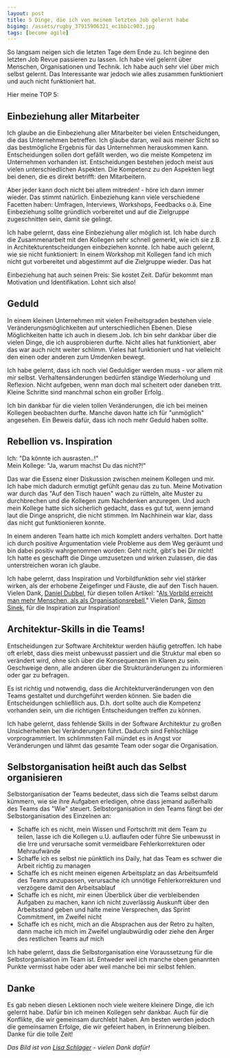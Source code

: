```yaml
---
layout: post
title: 5 Dinge, die ich von meinem letzten Job gelernt habe
bigimg: /assets/rugby_37915906321_ec1bb1c903.jpg
tags: [become agile]
---
```


So langsam neigen sich die letzten Tage dem Ende zu. Ich beginne den letzten Job Revue passieren zu lassen. Ich habe viel gelernt über Menschen, Organisationen und Technik. Ich habe auch sehr viel über mich selbst gelernt. Das Interessante war jedoch wie alles zusammen funktioniert und auch nicht funktioniert hat.

Hier meine TOP 5:

## Einbeziehung aller Mitarbeiter

Ich glaube an die Einbeziehung aller Mitarbeiter bei vielen Entscheidungen, die das Unternehmen betreffen. Ich glaube daran, weil aus meiner Sicht so das bestmögliche Ergebnis für das Unternehmen herauskommen kann. Entscheidungen sollen dort gefällt werden, wo die meiste Kompetenz im Unternehmen vorhanden ist. Entscheidungen bestehen jedoch meist aus vielen unterschiedlichen Aspekten. Die Kompetenz zu den Aspekten liegt bei denen, die es direkt betrifft: den Mitarbeitern.

Aber jeder kann doch nicht bei allem mitreden! - höre ich dann immer wieder. Das stimmt natürlich. Einbeziehung kann viele verschiedene Facetten haben: Umfragen, Interviews, Workshops, Feedbacks o.ä. Eine Einbeziehung sollte gründlich vorbereitet und auf die Zielgruppe zugeschnitten sein, damit sie gelingt.

Ich habe gelernt, dass eine Einbeziehung aller möglich ist. Ich habe durch die Zusammenarbeit mit den Kollegen sehr schnell gemerkt, wie ich sie z.B. in Architekturentscheidungen einbeziehen konnte. Ich habe auch gelernt, wie sie nicht funktioniert: In einem Workshop mit Kollegen fand ich mich nicht gut vorbereitet und abgestimmt auf die Zielgruppe wieder. Das hat 

Einbeziehung hat auch seinen Preis: Sie kostet Zeit. Dafür bekommt man Motivation und Identifikation. Lohnt sich also!

## Geduld

In einem kleinen Unternehmen mit vielen Freiheitsgraden bestehen viele Veränderungsmöglichkeiten auf unterschiedlichen Ebenen. Diese Möglichkeiten hatte ich auch in diesem Job. Ich bin sehr dankbar über die vielen Dinge, die ich ausprobieren durfte. Nicht alles hat funktioniert, aber das war auch nicht weiter schlimm. Vieles hat funktioniert und hat vielleicht den einen oder anderen zum Umdenken bewegt.

Ich habe gelernt, dass ich noch viel Geduldiger werden muss - vor allem mit mir selbst. Verhaltensänderungen bedürfen ständige Wiederholung und Reflexion. Nicht aufgeben, wenn man doch mal scheitert oder daneben tritt. Kleine Schritte sind manchmal schon ein großer Erfolg.

Ich bin dankbar für die vielen tollen Veränderungen, die ich bei meinen Kollegen beobachten durfte. Manche davon hatte ich für "unmöglich" angesehen. Ein Beweis dafür, dass ich noch mehr Geduld haben sollte.

## Rebellion vs. Inspiration

Ich: "Da könnte ich ausrasten..!"  
Mein Kollege: "Ja, warum machst Du das nicht?!"

Das war die Essenz einer Diskussion zwischen meinem Kollegen und mir. Ich habe mich dadurch ermutigt gefühlt genau das zu tun. Meine Motivation war durch das "Auf den Tisch hauen" wach zu rütteln, alte Muster zu durchbrechen und die Kollegen zum Nachdenken anzuregen. Und auch mein Kollege hatte sich sicherlich gedacht, dass es gut tut, wenn jemand laut die Dinge anspricht, die nicht stimmen. Im Nachhinein war klar, dass das nicht gut funktionieren konnte.

In einem anderen Team hatte ich mich komplett anders verhalten. Dort hatte ich durch positive Argumentation viele Probleme aus dem Weg geräumt und bin dabei positiv wahrgenommen worden: Geht nicht, gibt's bei Dir nicht! Ich hatte es geschafft die Dinge umzusetzen und wirken zulassen, die das unterstreichen woran ich glaube.

Ich habe gelernt, dass Inspiration und Vorbildfunktion sehr viel stärker wirken, als der erhobene Zeigefinger und Fäuste, die auf den Tisch hauen. Vielen Dank, [Daniel Dubbel](https://twitter.com/derDoubleD), für diesen tollen Artikel: "[Als Vorbild erreicht man mehr Menschen, als als Organisationsrebell.](https://www.inspectandadapt.de/organisationsrebellen-besser-nicht/)" Vielen Dank, [Simon Sinek](https://twitter.com/simonsinek), für die Inspiration zur Inspiration!

## Architektur-Skills in die Teams!

Entscheidungen zur Software Architektur werden häufig getroffen. Ich habe oft erlebt, dass dies meist unbewusst passiert und die Struktur mal eben so verändert wird, ohne sich über die Konsequenzen im Klaren zu sein. Geschweige denn, alle anderen über die Strukturänderungen zu informieren oder gar zu befragen.

Es ist richtig und notwendig, dass die Architekturveränderungen von den Teams gestaltet und durchgeführt werden können. Sie baden die Entscheidungen schließlich aus. D.h. dort sollte auch die Kompetenz vorhanden sein, um die richtigen Entscheidungen treffen zu können.

Ich habe gelernt, dass fehlende Skills in der Software Architektur zu großen Unsicherheiten bei Veränderungen führt. Dadurch sind Fehlschläge vorprogrammiert. Im schlimmsten Fall mündet es in Angst vor Veränderungen und lähmt das gesamte Team oder sogar die Organisation.

## Selbstorganisation heißt auch das Selbst organisieren

Selbstorganisation der Teams bedeutet, dass sich die Teams selbst darum kümmern, wie sie ihre Aufgaben erledigen, ohne dass jemand außerhalb des Teams das "Wie" steuert. Selbstorganisation in den Teams fängt bei der Selbstorganisation des Einzelnen an:

*   Schaffe ich es nicht, mein Wissen und Fortschritt mit dem Team zu teilen, lasse ich die Kollegen u.U. auflaufen oder führe Sie unbewusst in die Irre und verursache somit vermeidbare Fehlerkorrekturen oder Mehraufwände
*   Schaffe ich es selbst nie pünktlich ins Daily, hat das Team es schwer die Arbeit richtig zu managen
*   Schaffe ich es nicht meinen eigenen Arbeitsplatz an das Arbeitsumfeld des Teams anzupassen, verursache ich unnötige Fehlerkorrekturen und verzögere damit den Arbeitsablauf
*   Schaffe ich es nicht, mir einen Überblick über die verbleibenden Aufgaben zu machen, kann ich nicht zuverlässig Auskunft über den Arbeitsstand geben und halte meine Versprechen, das Sprint Commitment, im Zweifel nicht
*   Schaffe ich es nicht, mich an die Absprachen aus der Retro zu halten, dann mache ich mich im Zweifel unglaubwürdig oder ziehe den Ärger des restlichen Teams auf mich  
    

Ich habe gelernt, dass die Selbstorganisation eine Voraussetzung für die Selbstorganisation im Team ist. Entweder weil ich manche oben genannten Punkte vermisst habe oder aber weil manche bei mir selbst fehlen.

## Danke

Es gab neben diesen Lektionen noch viele weitere kleinere Dinge, die ich gelernt habe. Dafür bin ich meinen Kollegen sehr dankbar. Auch für die Konflikte, die wir gemeinsam durchlebt haben. Am besten werden jedoch die gemeinsamen Erfolge, die wir gefeiert haben, in Erinnerung bleiben. Danke für die tolle Zeit!

_Das Bild ist von [Lisa Schlager](https://www.flickr.com/photos/lisaschlagerphotography/) - vielen Dank dafür!_